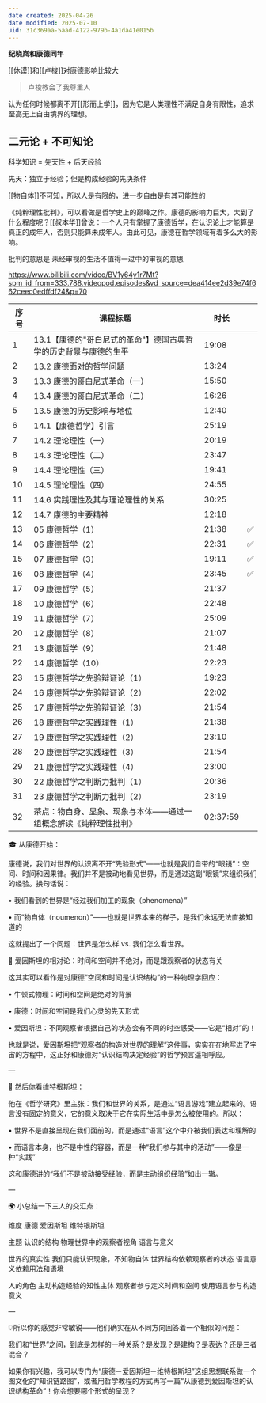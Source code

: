 ```yaml
---
date created: 2025-04-26
date modified: 2025-07-10
uid: 31c369aa-5aad-4122-979b-4a1da41e015b
---
```

**纪晓岚和康德同年**

[[休谟]]和[[卢梭]]对康德影响比较大

> 卢梭教会了我尊重人

认为任何时候都离不开[[形而上学]]，因为它是人类理性不满足自身有限性，追求至高无上自由境界的理想。

## 二元论 + 不可知论

科学知识 = 先天性 + 后天经验

先天：独立于经验；但是构成经验的先决条件

[[物自体]]不可知，所以人是有限的，进一步自由是有其可能性的

《纯粹理性批判》，可以看做是哲学史上的巅峰之作。康德的影响力巨大，大到了什么程度呢？[[叔本华]]曾说：一个人只有掌握了康德哲学，在认识论上才能算是真正的成年人，否则只能算未成年人。由此可见，康德在哲学领域有着多么大的影响。

批判的意思是 未经审视的生活不值得一过中的审视的意思

https://www.bilibili.com/video/BV1y64y1r7Mt?spm_id_from=333.788.videopod.episodes&vd_source=dea414ee2d39e74f662ceec0edffdf24&p=70

| 序号  | 课程标题                                | 时长       |     |
| --- | ----------------------------------- | -------- | --- |
| 1   | 13.1【康德的"哥白尼式的革命"】德国古典哲学的历史背景与康德的生平 | 19:08    |     |
| 2   | 13.2 康德面对的哲学问题                      | 13:24    |     |
| 3   | 13.3 康德的哥白尼式革命（一）| 15:50    |     |
| 4   | 13.4 康德的哥白尼式革命（二）| 16:26    |     |
| 5   | 13.5 康德的历史影响与地位                     | 12:40    |     |
| 6   | 14.1【康德哲学】引言                        | 25:19    |     |
| 7   | 14.2 理论理性（一）| 20:19    |     |
| 8   | 14.3 理论理性（二）| 23:47    |     |
| 9   | 14.4 理论理性（三）| 19:41    |     |
| 10  | 14.5 理论理性（四）| 24:55    |     |
| 11  | 14.6 实践理性及其与理论理性的关系                 | 30:25    |     |
| 12  | 14.7 康德的主要精神                        | 12:18    |     |
| 13  | 05 康德哲学（1）| 21:38    | ✅   |
| 14  | 06 康德哲学（2）| 22:31    | ✅   |
| 15  | 07 康德哲学（3）| 19:11    | ✅   |
| 16  | 08 康德哲学（4）| 23:45    | ✅   |
| 17  | 09 康德哲学（5）| 21:37    |     |
| 18  | 10 康德哲学（6）| 22:48    |     |
| 19  | 11 康德哲学（7）| 25:09    |     |
| 20  | 12 康德哲学（8）| 21:07    |     |
| 21  | 13 康德哲学（9）| 21:48    |     |
| 22  | 14 康德哲学（10）| 22:23    |     |
| 23  | 15 康德哲学之先验辩证论（1）| 19:23    |     |
| 24  | 16 康德哲学之先验辩证论（2）| 22:02    |     |
| 25  | 17 康德哲学之先验辩证论（3）| 21:54    |     |
| 26  | 18 康德哲学之实践理性（1）| 21:38    |     |
| 27  | 19 康德哲学之实践理性（2）| 23:10    |     |
| 28  | 20 康德哲学之实践理性（3）| 21:54    |     |
| 29  | 21 康德哲学之实践理性（4）| 23:00    |     |
| 30  | 22 康德哲学之判断力批判（1）| 20:36    |     |
| 31  | 23 康德哲学之判断力批判（2）| 23:19    |     |
| 32  | 茶点：物自身、显象、现象与本体——通过一组概念解读《纯粹理性批判》| 02:37:59 |     |

🎓 从康德开始：

康德说，我们对世界的认识离不开“先验形式”——也就是我们自带的“眼镜”：空间、时间和因果律。我们并不是被动地看见世界，而是通过这副“眼镜”来组织我们的经验。换句话说：

• 我们看到的世界是“经过我们加工的现象（phenomena）”

• 而“物自体（noumenon）”——也就是世界本来的样子，是我们永远无法直接知道的

  

这就提出了一个问题：世界是怎么样 vs. 我们怎么看世界。

  

  

🌌 爱因斯坦的相对论：时间和空间并不绝对，而是跟观察者的状态有关

  

这其实可以看作是对康德“空间和时间是认识结构”的一种物理学回应：

• 牛顿式物理：时间和空间是绝对的背景

• 康德：时间和空间是我们心灵的先天形式

• 爱因斯坦：不同观察者根据自己的状态会有不同的时空感受——它是“相对”的！

  

也就是说，爱因斯坦把“观察者的构造对世界的理解”这件事，实实在在地写进了宇宙的方程中，这正好和康德对“认识结构决定经验”的哲学预言遥相呼应。

  

—

  

🧠 然后你看维特根斯坦：

  

他在《哲学研究》里主张：我们和世界的关系，是通过“语言游戏”建立起来的。语言没有固定的意义，它的意义取决于它在实际生活中是怎么被使用的。所以：

• 世界不是直接呈现在我们面前的，而是通过“语言”这个中介被我们表达和理解的

• 而语言本身，也不是中性的容器，而是一种“我们参与其中的活动”——像是一种“实践”

  

这和康德讲的“我们不是被动接受经验，而是主动组织经验”如出一辙。

  

—

  

🌍 小总结一下三人的交汇点：

  

维度 康德 爱因斯坦 维特根斯坦

主题 认识的结构 物理世界中的观察者视角 语言与意义

世界的真实性 我们只能认识现象，不知物自体 世界结构依赖观察者的状态 语言意义依赖用法和语境

人的角色 主动构造经验的知性主体 观察者参与定义时间和空间 使用语言参与构造意义

  

—

  

💡所以你的感觉非常敏锐——他们确实在从不同方向回答着一个相似的问题：

  

我们和“世界”之间，到底是怎样的一种关系？是发现？是建构？是表达？还是三者混合？

  

如果你有兴趣，我可以专门为“康德－爱因斯坦－维特根斯坦”这组思想联系做一个图文化的“知识链路图”，或者用哲学教程的方式再写一篇“从康德到爱因斯坦的认识结构革命”！你会想要哪个形式的呈现？
